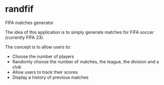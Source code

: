 # randfif
FIFA matches generator

The idea of this application is to simply generate matches for FIFA soccer (currently FIFA 23).

The concept is to allow users to:

- Choose the number of players
- Randomly choose the number of matches, the league, the division and a club
- Allow users to track their scores
- Display a history of previous matches
